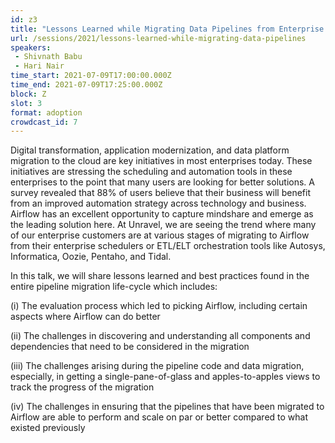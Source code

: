 ```yaml
---
id: z3
title: "Lessons Learned while Migrating Data Pipelines from Enterprise Schedulers to Airflow"
url: /sessions/2021/lessons-learned-while-migrating-data-pipelines
speakers:
 - Shivnath Babu
 - Hari Nair
time_start: 2021-07-09T17:00:00.000Z
time_end: 2021-07-09T17:25:00.000Z
block: Z
slot: 3
format: adoption
crowdcast_id: 7
---
```


Digital transformation, application modernization, and data platform migration to the cloud are key initiatives in most enterprises today. These initiatives are stressing the scheduling and automation tools in these enterprises to the point that many users are looking for better solutions. A survey revealed that 88% of users believe that their business will benefit from an improved automation strategy across technology and business. Airflow has an excellent opportunity to capture mindshare and emerge as the leading solution here. At Unravel, we are seeing the trend where many of our enterprise customers are at various stages of migrating to Airflow from their enterprise schedulers or ETL/ELT orchestration tools like Autosys, Informatica, Oozie, Pentaho, and Tidal.

 In this talk, we will share lessons learned and best practices found in the entire pipeline migration life-cycle which includes:

 (i) The evaluation process which led to picking Airflow, including certain aspects where Airflow can do better

 (ii) The challenges in discovering and understanding all components and dependencies that need to be considered in the migration

 (iii) The challenges arising during the pipeline code and data migration, especially, in getting a single-pane-of-glass and apples-to-apples views to track the progress of the migration

 (iv) The challenges in ensuring that the pipelines that have been migrated to Airflow are able to perform and scale on par or better compared to what existed previously
